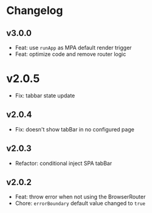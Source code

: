 # Changelog

## v3.0.0

- Feat: use `runApp` as MPA default render trigger
- Feat: optimize code and remove router logic

# v2.0.5

- Fix: tabbar state update

## v2.0.4

- Fix: doesn't show tabBar in no configured page

## v2.0.3

- Refactor: conditional inject SPA tabBar

## v2.0.2

- Feat: throw error when not using the BrowserRouter
- Chore: `errorBoundary` default value changed to `true`
